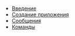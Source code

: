 - [Введение](/ru/)
- [Создание приложения](/ru/create-app.md)
- [Сообщения](/ru/messages.md)
- [Команды](/ru/commands.md)